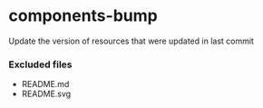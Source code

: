 # components-bump
Update the version of resources that were updated in last commit

### Excluded files
- README.md
- README.svg
